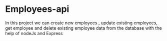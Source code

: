 # Employees-api
 In this project we can create new employees , update existing employees, get employee and delete existing employee data from the database with the help of nodeJs and Express
